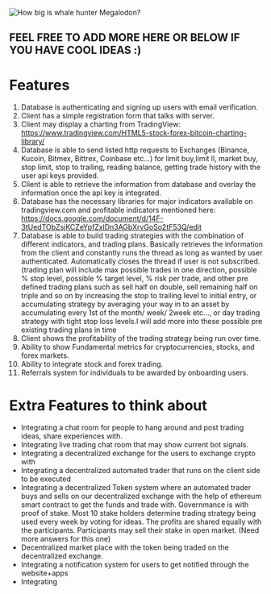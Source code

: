 ![How big is whale hunter Megalodon?](https://www.aquarium.co.za/cache/ce_img_cache/local/24be6a810f238a37/main-qimg-3c6dbd7b89278c51ee04dc1f758f1f64_602_602_70.jpg)

## FEEL FREE TO ADD MORE HERE OR BELOW IF YOU HAVE COOL IDEAS :)

# Features

1. Database is authenticating and signing up users with email verification.
1. Client has a simple registration form that talks with server.
1. Client may display a charting from TradingView: https://www.tradingview.com/HTML5-stock-forex-bitcoin-charting-library/
1. Database is able to send listed http requests to Exchanges (Binance, Kucoin, Bitmex, Bittrex, Coinbase etc...) for limit buy,limit ll, market buy, stop limit, stop to trailing, reading balance, getting trade history with the user api keys provided.
1. Client is able to retrieve the information from database and overlay the information once the api key is integrated.
1. Database has the necessary libraries for major indicators available on tradingview.com and profitable indicators mentioned here: https://docs.google.com/document/d/14F-3tUedTObZsjKCZeYpfZxlDn3AGbXrvGoSo2tF53Q/edit
1. Database is able to build trading strategies with the combination of different indicators, and trading plans. Basically retrieves the information from the client and constantly runs the thread as long as wanted by user authenticated. Automatically closes the thread if user is not subscribed. (trading plan will include max possible trades in one direction, possible % stop level, possible % target level, % risk per trade, and other pre defined trading plans such as sell half on double, sell remaining half on triple and so on by increasing the stop to trailing level to initial entry, or accumulating strategy by averaging your way in to an asset by accumulating every 1st of the month/ week/ 2week etc..., or day trading strategy with tight stop loss levels.I will add more into these possible pre existing trading plans in time
1. Client shows the profitability of the trading strategy being run over time.
1. Ability to show Fundamental metrics for cryptocurrencies, stocks, and forex markets.
1. Ability to integrate stock and forex trading.
1. Referrals system for individuals to be awarded by onboarding users.

# Extra Features to think about

- Integrating a chat room for people to hang around and post trading ideas, share experiences with.
- Integrating live trading chat room that may show current bot signals.
- Integrating a decentralized exchange for the users to exchange crypto with
- Integrating a decentralized automated trader that runs on the client side to be executed
- Integrating a decentralized Token system where an automated trader buys and sells on our decentralized exchange with the help of ethereum smart contract to get the funds and trade with. Governmance is with proof of stake. Most 10 stake holders determine trading strategy being used every week by voting for ideas. The profits are shared equally with the participants. Participants may sell their stake in open market. (Need more answers for this one)
- Decentralized market place with the token being traded on the decentralized exchange.
- Integrating a notification system for users to get notified through the website+apps
- Integrating
